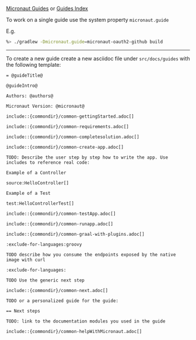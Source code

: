 [Micronaut Guides](https://guides.micronaut.io) or [Guides Index](https://guides.micronaut.io/latest/index.html)


To work on a single guide use the system property `micronaut.guide`

E.g. 

````bash
%> ./gradlew -Dmicronaut.guide=micronaut-oauth2-github build
````

---- 
To create a new guide create a new asciidoc file under `src/docs/guides` with the following template: 

```asciidoc
= @guideTitle@

@guideIntro@

Authors: @authors@

Micronaut Version: @micronaut@

include::{commondir}/common-gettingStarted.adoc[]

include::{commondir}/common-requirements.adoc[]

include::{commondir}/common-completesolution.adoc[]

include::{commondir}/common-create-app.adoc[]

TODO: Describe the user step by step how to write the app. Use includes to reference real code: 

Example of a Controller

source:HelloController[]

Example of a Test

test:HelloControllerTest[]

include::{commondir}/common-testApp.adoc[]

include::{commondir}/common-runapp.adoc[]

include::{commondir}/common-graal-with-plugins.adoc[]

:exclude-for-languages:groovy

TODO describe how you consume the endpoints exposed by the native image with curl

:exclude-for-languages:

TODO Use the generic next step 

include::{commondir}/common-next.adoc[]

TODO or a personalized guide for the guide:

== Next steps

TODO: link to the documentation modules you used in the guide

include::{commondir}/common-helpWithMicronaut.adoc[]
```
